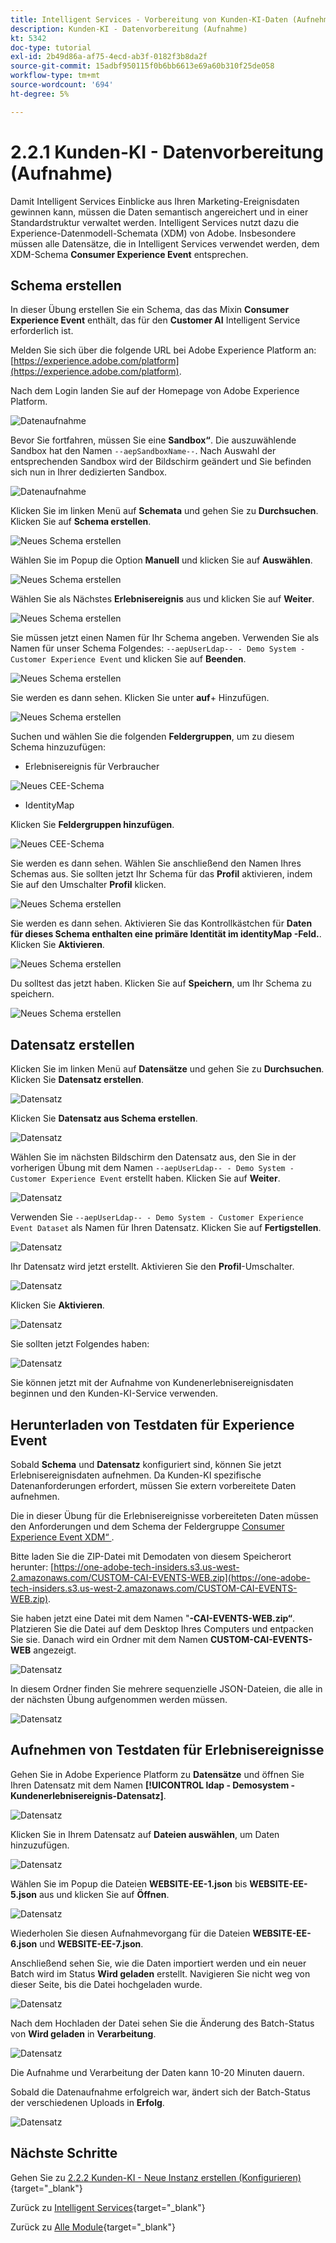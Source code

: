 ```yaml
---
title: Intelligent Services - Vorbereitung von Kunden-KI-Daten (Aufnehmen)
description: Kunden-KI - Datenvorbereitung (Aufnahme)
kt: 5342
doc-type: tutorial
exl-id: 2b49d86a-af75-4ecd-ab3f-0182f3b8da2f
source-git-commit: 15adbf950115f0b6bb6613e69a60b310f25de058
workflow-type: tm+mt
source-wordcount: '694'
ht-degree: 5%

---
```


# 2.2.1 Kunden-KI - Datenvorbereitung (Aufnahme)

Damit Intelligent Services Einblicke aus Ihren Marketing-Ereignisdaten gewinnen kann, müssen die Daten semantisch angereichert und in einer Standardstruktur verwaltet werden. Intelligent Services nutzt dazu die Experience-Datenmodell-Schemata (XDM) von Adobe.
Insbesondere müssen alle Datensätze, die in Intelligent Services verwendet werden, dem XDM-Schema **Consumer Experience Event** entsprechen.

## Schema erstellen

In dieser Übung erstellen Sie ein Schema, das das Mixin **Consumer Experience Event** enthält, das für den **Customer AI** Intelligent Service erforderlich ist.

Melden Sie sich über die folgende URL bei Adobe Experience Platform an: [https://experience.adobe.com/platform](https://experience.adobe.com/platform).

Nach dem Login landen Sie auf der Homepage von Adobe Experience Platform.

![Datenaufnahme](../../datacollection/dc1.2/images/home.png)

Bevor Sie fortfahren, müssen Sie eine **Sandbox“**. Die auszuwählende Sandbox hat den Namen ``--aepSandboxName--``. Nach Auswahl der entsprechenden Sandbox wird der Bildschirm geändert und Sie befinden sich nun in Ihrer dedizierten Sandbox.

![Datenaufnahme](../../datacollection/dc1.2/images/sb1.png)

Klicken Sie im linken Menü auf **Schemata** und gehen Sie zu **Durchsuchen**. Klicken Sie auf **Schema erstellen**.

![Neues Schema erstellen](./images/createschemabutton.png)

Wählen Sie im Popup die Option **Manuell** und klicken Sie auf **Auswählen**.

![Neues Schema erstellen](./images/schmanual.png)

Wählen Sie als Nächstes **Erlebnisereignis** aus und klicken Sie auf **Weiter**.

![Neues Schema erstellen](./images/xdmee.png)

Sie müssen jetzt einen Namen für Ihr Schema angeben. Verwenden Sie als Namen für unser Schema Folgendes: `--aepUserLdap-- - Demo System - Customer Experience Event` und klicken Sie auf **Beenden**.

![Neues Schema erstellen](./images/schname.png)

Sie werden es dann sehen. Klicken Sie unter **auf**+ Hinzufügen.

![Neues Schema erstellen](./images/xdmee1.png)

Suchen und wählen Sie die folgenden **Feldergruppen**, um zu diesem Schema hinzuzufügen:

- Erlebnisereignis für Verbraucher

![Neues CEE-Schema](./images/cee1.png)

- IdentityMap

Klicken Sie **Feldergruppen hinzufügen**.

![Neues CEE-Schema](./images/cee2.png)

Sie werden es dann sehen. Wählen Sie anschließend den Namen Ihres Schemas aus. Sie sollten jetzt Ihr Schema für das **Profil** aktivieren, indem Sie auf den Umschalter **Profil** klicken.

![Neues Schema erstellen](./images/xdmee3.png)

Sie werden es dann sehen. Aktivieren Sie das Kontrollkästchen für **Daten für dieses Schema enthalten eine primäre Identität im identityMap -Feld.**. Klicken Sie **Aktivieren**.

![Neues Schema erstellen](./images/xdmee4.png)

Du solltest das jetzt haben. Klicken Sie auf **Speichern**, um Ihr Schema zu speichern.

![Neues Schema erstellen](./images/xdmee5.png)

## Datensatz erstellen

Klicken Sie im linken Menü auf **Datensätze** und gehen Sie zu **Durchsuchen**. Klicken Sie **Datensatz erstellen**.

![Datensatz](./images/createds.png)

Klicken Sie **Datensatz aus Schema erstellen**.

![Datensatz](./images/createdatasetfromschema.png)

Wählen Sie im nächsten Bildschirm den Datensatz aus, den Sie in der vorherigen Übung mit dem Namen `--aepUserLdap-- - Demo System - Customer Experience Event` erstellt haben. Klicken Sie auf **Weiter**.

![Datensatz](./images/createds1.png)

Verwenden Sie `--aepUserLdap-- - Demo System - Customer Experience Event Dataset` als Namen für Ihren Datensatz. Klicken Sie auf **Fertigstellen**.

![Datensatz](./images/createds2.png)

Ihr Datensatz wird jetzt erstellt. Aktivieren Sie den **Profil**-Umschalter.

![Datensatz](./images/createds3.png)

Klicken Sie **Aktivieren**.

![Datensatz](./images/createds4.png)

Sie sollten jetzt Folgendes haben:

![Datensatz](./images/createds5.png)

Sie können jetzt mit der Aufnahme von Kundenerlebnisereignisdaten beginnen und den Kunden-KI-Service verwenden.

## Herunterladen von Testdaten für Experience Event

Sobald **Schema** und **Datensatz** konfiguriert sind, können Sie jetzt Erlebnisereignisdaten aufnehmen. Da Kunden-KI spezifische Datenanforderungen erfordert, müssen Sie extern vorbereitete Daten aufnehmen.

Die in dieser Übung für die Erlebnisereignisse vorbereiteten Daten müssen den Anforderungen und dem Schema der Feldergruppe [Consumer Experience Event XDM“ ](https://github.com/adobe/xdm/blob/797cf4930d5a80799a095256302675b1362c9a15/docs/reference/context/experienceevent-consumer.schema.md).

Bitte laden Sie die ZIP-Datei mit Demodaten von diesem Speicherort herunter: [https://one-adobe-tech-insiders.s3.us-west-2.amazonaws.com/CUSTOM-CAI-EVENTS-WEB.zip](https://one-adobe-tech-insiders.s3.us-west-2.amazonaws.com/CUSTOM-CAI-EVENTS-WEB.zip).

Sie haben jetzt eine Datei mit dem Namen &quot;**-CAI-EVENTS-WEB.zip“**. Platzieren Sie die Datei auf dem Desktop Ihres Computers und entpacken Sie sie. Danach wird ein Ordner mit dem Namen **CUSTOM-CAI-EVENTS-WEB** angezeigt.

![Datensatz](./images/ingest.png)

In diesem Ordner finden Sie mehrere sequenzielle JSON-Dateien, die alle in der nächsten Übung aufgenommen werden müssen.

![Datensatz](./images/ingest1a.png)

## Aufnehmen von Testdaten für Erlebnisereignisse

Gehen Sie in Adobe Experience Platform zu **Datensätze** und öffnen Sie Ihren Datensatz mit dem Namen **[!UICONTROL ldap - Demosystem - Kundenerlebnisereignis-Datensatz]**.

![Datensatz](./images/ingest1.png)

Klicken Sie in Ihrem Datensatz auf **Dateien auswählen**, um Daten hinzuzufügen.

![Datensatz](./images/ingest2.png)

Wählen Sie im Popup die Dateien **WEBSITE-EE-1.json** bis **WEBSITE-EE-5.json** aus und klicken Sie auf **Öffnen**.

![Datensatz](./images/ingest3.png)

Wiederholen Sie diesen Aufnahmevorgang für die Dateien **WEBSITE-EE-6.json** und **WEBSITE-EE-7.json**.

Anschließend sehen Sie, wie die Daten importiert werden und ein neuer Batch wird im Status **Wird geladen** erstellt. Navigieren Sie nicht weg von dieser Seite, bis die Datei hochgeladen wurde.

![Datensatz](./images/ingest4.png)

Nach dem Hochladen der Datei sehen Sie die Änderung des Batch-Status von **Wird geladen** in **Verarbeitung**.

![Datensatz](./images/ingest5.png)

Die Aufnahme und Verarbeitung der Daten kann 10-20 Minuten dauern.

Sobald die Datenaufnahme erfolgreich war, ändert sich der Batch-Status der verschiedenen Uploads in **Erfolg**.

![Datensatz](./images/ingest7.png)

## Nächste Schritte

Gehen Sie zu [2.2.2 Kunden-KI - Neue Instanz erstellen (Konfigurieren)](./ex2.md){target="_blank"}

Zurück zu [Intelligent Services](./intelligent-services.md){target="_blank"}

Zurück zu [Alle Module](./../../../../overview.md){target="_blank"}
